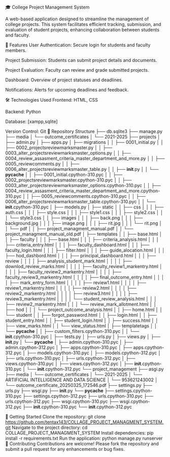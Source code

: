 🎓 College Project Management System

A web-based application designed to streamline the management of college projects. This system facilitates efficient tracking, submission, and evaluation of student projects, enhancing collaboration between students and faculty.

🚀 Features
User Authentication: Secure login for students and faculty members.

Project Submission: Students can submit project details and documents.

Project Evaluation: Faculty can review and grade submitted projects.

Dashboard: Overview of project statuses and deadlines.

Notifications: Alerts for upcoming deadlines and feedback.

🛠️ Technologies Used
Frontend: HTML, CSS

Backend: Python

Database: [xampp,sqlite]

Version Control: Git
📂 Repository Structure
├── db.sqlite3
├── manage.py
├── media
│   └── outcome_certificates
│       └── 2021-2025
├── projects
│   ├── admin.py
│   ├── apps.py
│   ├── migrations
│   │   ├── 0001_initial.py
│   │   ├── 0002_projectsreviewmarksmaster.py
│   │   ├── 0003_alter_projectsreviewmarksmaster_options.py
│   │   ├── 0004_review_assasment_criteria_master_department_and_more.py
│   │   ├── 0005_reviewcomments.py
│   │   ├── 0006_alter_projectsreviewmarksmaster_table.py
│   │   ├── __init__.py
│   │   └── __pycache__
│   │       ├── 0001_initial.cpython-310.pyc
│   │       ├── 0002_projectsreviewmarksmaster.cpython-310.pyc
│   │       ├── 0003_alter_projectsreviewmarksmaster_options.cpython-310.pyc
│   │       ├── 0004_review_assasment_criteria_master_department_and_more.cpython-310.pyc
│   │       ├── 0005_reviewcomments.cpython-310.pyc
│   │       ├── 0006_alter_projectsreviewmarksmaster_table.cpython-310.pyc
│   │       └── __init__.cpython-310.pyc
│   ├── models.py
│   ├── static
│   │   ├── css
│   │   │   ├── auth.css
│   │   │   ├── style.css
│   │   │   ├── style1.css
│   │   │   ├── style2.css
│   │   │   └── style3.css
│   │   ├── images
│   │   │   ├── back.png
│   │   │   ├── background.jpg
│   │   │   ├── image.png
│   │   │   ├── rit.jpg
│   │   │   └── rit.png
│   │   └── pdf
│   │       ├── project_managment_manual.pdf
│   │       └── project_managment_manual_old.pdf
│   ├── templates
│   │   ├── base.html
│   │   ├── faculty
│   │   │   ├── base.html
│   │   │   ├── criteria_analysis.html
│   │   │   ├── criteria_entry.html
│   │   │   ├── faculty_dashboard.html
│   │   │   ├── faculty_login.html
│   │   │   ├── filter.html
│   │   │   ├── guide_alocation.html
│   │   │   ├── hod_dashbord.html
│   │   │   ├── principal_dashboard.html
│   │   │   ├── review
│   │   │   │   ├── analysis_student_mark.html
│   │   │   │   ├── downlod_review_marks.html
│   │   │   │   ├── faculty_review1_markentry.html
│   │   │   │   ├── faculty_review2_markentry.html
│   │   │   │   ├── faculty_review3_markentry.html
│   │   │   │   ├── final_outcome_entry.html
│   │   │   │   ├── mark_entry_form.html
│   │   │   │   ├── review1.html
│   │   │   │   ├── review1_markentry.html
│   │   │   │   ├── review2.html
│   │   │   │   ├── review2_markentry.html
│   │   │   │   ├── review3.html
│   │   │   │   ├── review3_markentry.html
│   │   │   │   └── student_review_analysis.html
│   │   │   ├── review2_markentry.html
│   │   │   └── review_mark_allotment.html
│   │   ├── hod
│   │   │   └── project_outcome_analysis.html
│   │   ├── home.html
│   │   └── student
│   │       ├── forgot_password.html
│   │       ├── login.html
│   │       ├── student_entry.html
│   │       ├── student_login.html
│   │       ├── success.html
│   │       ├── view_marks.html
│   │       └── view_status.html
│   ├── templatetags
│   │   └── __pycache__
│   │       ├── custom_filters.cpython-310.pyc
│   │       └── __init__.cpython-310.pyc
│   ├── tests.py
│   ├── urls.py
│   ├── views.py
│   ├── __init__.py
│   └── __pycache__
│       ├── admin.cpython-310.pyc
│       ├── admin.cpython-312.pyc
│       ├── apps.cpython-310.pyc
│       ├── apps.cpython-312.pyc
│       ├── models.cpython-310.pyc
│       ├── models.cpython-312.pyc
│       ├── urls.cpython-310.pyc
│       ├── urls.cpython-312.pyc
│       ├── views.cpython-310.pyc
│       ├── views.cpython-312.pyc
│       ├── __init__.cpython-310.pyc
│       └── __init__.cpython-312.pyc
└── project_management
    ├── asgi.py
    ├── media
    │   └── outcome_certificates
    │       └── 2021-2025
    │           └── ARTIFICIAL INTELLIGENCE AND DATA SCIENCE
    │               └── 953621243002
    │                   └── outcome_certificate_20250325_172546.pdf
    ├── settings.py
    ├── urls.py
    ├── wsgi.py
    ├── __init__.py
    └── __pycache__
        ├── settings.cpython-310.pyc
        ├── settings.cpython-312.pyc
        ├── urls.cpython-310.pyc
        ├── urls.cpython-312.pyc
        ├── wsgi.cpython-310.pyc
        ├── wsgi.cpython-312.pyc
        ├── __init__.cpython-310.pyc
        └── __init__.cpython-312.pyc

📝 Getting Started
Clone the repository:
  git clone https://github.com/tentax143/COLLAGE_PROJECT_MANAGMENT_SYSTEM.git
Navigate to the project directory:
  cd COLLAGE_PROJECT_MANAGMENT_SYSTEM
Install dependencies: 
  pip install -r requirements.txt
Run the application:
  python manage.py runserver
🤝 Contributing
Contributions are welcome! Please fork the repository and submit a pull request for any enhancements or bug fixes.
